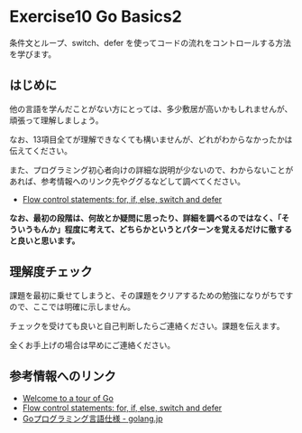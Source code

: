 # Exercise10 Go Basics2

条件文とループ、switch、defer を使ってコードの流れをコントロールする方法を学びます。

## はじめに

他の言語を学んだことがない方にとっては、多少敷居が高いかもしれませんが、頑張って理解しましょう。

なお、13項目全てが理解できなくても構いませんが、どれがわからなかったかは伝えてください。

また、プログラミング初心者向けの詳細な説明が少ないので、わからないことがあれば、参考情報へのリンク先やググるなどして調べてください。

- [Flow control statements: for, if, else, switch and defer](https://go-tour-jp.appspot.com/flowcontrol/1)

**なお、最初の段階は、何故とか疑問に思ったり、詳細を調べるのではなく、「そういうもんか」程度に考えて、どちらかというとパターンを覚えるだけに徹すると良いと思います。**

## 理解度チェック

課題を最初に乗せてしまうと、その課題をクリアするための勉強になりがちですので、ここでは明確に示しません。

チェックを受けても良いと自己判断したらご連絡ください。課題を伝えます。

全くお手上げの場合は早めにご連絡ください。


## 参考情報へのリンク

- [Welcome to a tour of Go](https://go-tour-jp.appspot.com/list)
- [Flow control statements: for, if, else, switch and defer](https://go-tour-jp.appspot.com/flowcontrol/1)
- [Goプログラミング言語仕様 - golang.jp](http://golang.jp/go_spec)
